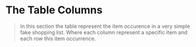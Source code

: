 # The Table Columns
>In this section the table represent the item occurence in a very simple fake shopping list. Where each column represent a specific item and each row this item occurrence.
